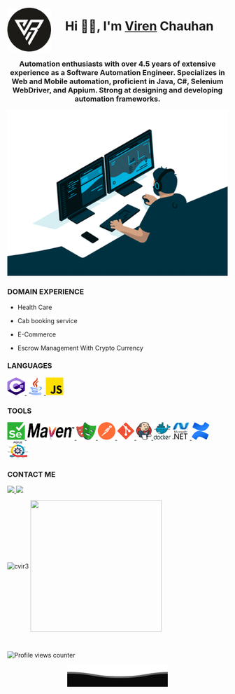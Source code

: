 <a href="https://www.github.com/cvir3" target="_blank" rel="noreferrer">
<p><img align="left" src="img/vir2.png" alt="logo" width="100"height="100"/> </p></a>

<h1 align="center">Hi 👋🏻, I'm <a href="https://www.github.com/cvir3">Viren</a> Chauhan</h1>
  </br>
<h3 align="center">Automation enthusiasts with over 4.5 years of extensive experience as a Software Automation Engineer. Specializes in Web and Mobile automation, proficient in Java, C#, Selenium WebDriver, and Appium. Strong at designing and developing automation frameworks.</h3>

<p align="center">
  <a href="https://github.com/cvir3">
    <img src="img/Automation.gif" alt="Portret" width="700">
  </a>
</p>

<!-- </br> -->

<h3 align="left">DOMAIN EXPERIENCE</h3>

- Health Care

- Cab booking service
- E-Commerce

- Escrow Management With Crypto Currency

<h3 align="left">LANGUAGES</h3>
<p align="left">
<a href="https://www.w3schools.com/cs/" target="_blank" rel="noreferrer"> 
<img src="img/csharp.png" alt="csharp" width="40" height="40"/> </a>
<a href="https://www.java.com" target="_blank" rel="noreferrer">
<img src="img/Java.png" alt="java" width="40" height="40"/> </a> 
<a href="https://developer.mozilla.org/en-US/docs/Web/JavaScript" target="_blank" rel="noreferrer">
<img src="img/js.png" alt="javascript" width="40" height="40"/> </a> 
</p>

<h3 align="left">TOOLS</h3>
<a href="https://www.selenium.dev" target="_blank" rel="noreferrer"> 
  <img src="img/selenium.png" alt="selenium" width="40" height="40"/> 
<a href="https://maven.apache.org/" target="_blank" rel="noreferrer"> 
  <img src="img/Maven.png" alt="maven" width="110" height="38"/> 
<a href="https://playwright.dev/" target="_blank" rel="noreferrer">
  <img src="img/playwright.png" alt="playwright" width="45" height="40"/> </a>
<a href="https://postman.com" target="_blank" rel="noreferrer"> 
  <img src="img/Postman.svg" alt="postman" width="40" height="40"/> </a>
<a href="https://git-scm.com/" target="_blank" rel="noreferrer"> 
  <img src="img/Git_icon.png" alt="git" width="40" height="40"/> </a> 
<a href="https://www.jenkins.io" target="_blank" rel="noreferrer"> 
  <img src="img/Jenkins.png" alt="jenkins" width="35" height="40"/> </a> 
<a href="https://www.docker.com/" target="_blank" rel="noreferrer"> 
  <img src="img/Docker.png" alt="docker" width="40"height="40"/></a> 
<a href="https://dotnet.microsoft.com/" target="_blank" rel="noreferrer"> 
  <img src="img/Dotnet.webp" alt="dotnet" width="40"height="40" /> </a> 
<a href="https://www.atlassian.com/software/confluence" target="_blank" rel="noreferrer"> 
  <img src="img/Confluence.png" alt="confluence" width="40"height="40" /> </a> 
<a href="https://www.atlassian.com/agile" target="_blank" rel="noreferrer"> 
  <img src="img/Agile.png" alt="agile" width="50"height="40" /> </a>

<h3 align="left"> CONTACT ME</h3>
<a href="https://www.linkedin.com/in/vir3/" target="_blank">
  <img src="https://img.shields.io/badge/-LinkedIn-%230077B5?style=for-the-badge&logo=linkedin&logoColor=white" target="_blank">
</a> 
<a href="mailto:qaops21@gmail.com">
  <img src="https://img.shields.io/badge/-Gmail-%23333?style=for-the-badge&logo=gmail&logoColor=red">
</a>
</br>
<p>
<img align="center" src="https://github-readme-stats.vercel.app/api/top-langs?username=cvir3&show_icons=true&locale=en&layout=compact&theme=slateorange" alt="cvir3" height="178"/>
<img align="center" src="http://github-profile-summary-cards.vercel.app/api/cards/stats?username=cvir3&theme=slateorange" width="300"height="300"/>
</p>
</br>

![Profile views counter](https://komarev.com/ghpvc/?username=cvir3&&style=flat-square)  

<p align="center">
  <a href="https://github.com/cvir3">
    <img src="img/Bottom_down.svg" alt="Portret" >
  </a>
</p>
